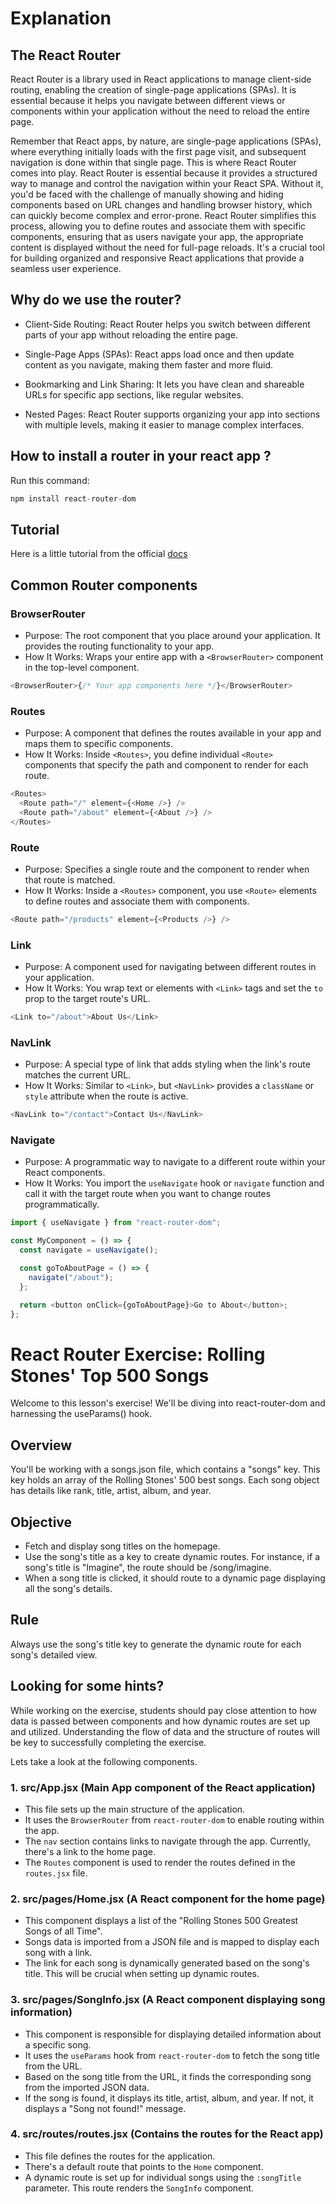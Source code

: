 # Explanation

## The React Router

React Router is a library used in React applications to manage client-side routing, enabling the creation of single-page applications (SPAs). It is essential because it helps you navigate between different views or components within your application without the need to reload the entire page.

Remember that React apps, by nature, are single-page applications (SPAs), where everything initially loads with the first page visit, and subsequent navigation is done within that single page. This is where React Router comes into play. React Router is essential because it provides a structured way to manage and control the navigation within your React SPA. Without it, you'd be faced with the challenge of manually showing and hiding components based on URL changes and handling browser history, which can quickly become complex and error-prone. React Router simplifies this process, allowing you to define routes and associate them with specific components, ensuring that as users navigate your app, the appropriate content is displayed without the need for full-page reloads. It's a crucial tool for building organized and responsive React applications that provide a seamless user experience.

## Why do we use the router?

- Client-Side Routing: React Router helps you switch between different parts of your app without reloading the entire page.

- Single-Page Apps (SPAs): React apps load once and then update content as you navigate, making them faster and more fluid.

- Bookmarking and Link Sharing: It lets you have clean and shareable URLs for specific app sections, like regular websites.

- Nested Pages: React Router supports organizing your app into sections with multiple levels, making it easier to manage complex interfaces.

## How to install a router in your react app ?

Run this command:

```js
npm install react-router-dom
```

## Tutorial

Here is a little tutorial from the official [docs](https://reactrouter.com/en/main/start/tutorial)

## Common Router components

### BrowserRouter

- Purpose: The root component that you place around your application. It provides the routing functionality to your app.
- How It Works: Wraps your entire app with a `<BrowserRouter>` component in the top-level component.

```js
<BrowserRouter>{/* Your app components here */}</BrowserRouter>
```

### Routes

- Purpose: A component that defines the routes available in your app and maps them to specific components.
- How It Works: Inside `<Routes>`, you define individual `<Route>` components that specify the path and component to render for each route.

```js
<Routes>
  <Route path="/" element={<Home />} />
  <Route path="/about" element={<About />} />
</Routes>
```

### Route

- Purpose: Specifies a single route and the component to render when that route is matched.
- How It Works: Inside a `<Routes>` component, you use `<Route>` elements to define routes and associate them with components.

```js
<Route path="/products" element={<Products />} />
```

### Link

- Purpose: A component used for navigating between different routes in your application.
- How It Works: You wrap text or elements with `<Link>` tags and set the `to` prop to the target route's URL.

```js
<Link to="/about">About Us</Link>
```

### NavLink

- Purpose: A special type of link that adds styling when the link's route matches the current URL.
- How It Works: Similar to `<Link>`, but `<NavLink>` provides a `className` or `style` attribute when the route is active.

```js
<NavLink to="/contact">Contact Us</NavLink>
```

### Navigate

- Purpose: A programmatic way to navigate to a different route within your React components.
- How It Works: You import the `useNavigate` hook or `navigate` function and call it with the target route when you want to change routes programmatically.

```js
import { useNavigate } from "react-router-dom";

const MyComponent = () => {
  const navigate = useNavigate();

  const goToAboutPage = () => {
    navigate("/about");
  };

  return <button onClick={goToAboutPage}>Go to About</button>;
};
```

# React Router Exercise: Rolling Stones' Top 500 Songs

Welcome to this lesson's exercise! We'll be diving into react-router-dom and harnessing the useParams() hook.

## Overview

You'll be working with a songs.json file, which contains a "songs" key. This key holds an array of the Rolling Stones' 500 best songs. Each song object has details like rank, title, artist, album, and year.

## Objective

- Fetch and display song titles on the homepage.
- Use the song's title as a key to create dynamic routes. For instance, if a song's title is "Imagine", the route should be /song/imagine.
- When a song title is clicked, it should route to a dynamic page displaying all the song's details.

## Rule

Always use the song's title key to generate the dynamic route for each song's detailed view.

## Looking for some hints?

While working on the exercise, students should pay close attention to how data is passed between components and how dynamic routes are set up and utilized. Understanding the flow of data and the structure of routes will be key to successfully completing the exercise.

Lets take a look at the following components.

### **1. src/App.jsx (Main App component of the React application)**

- This file sets up the main structure of the application.
- It uses the `BrowserRouter` from `react-router-dom` to enable routing within the app.
- The `nav` section contains links to navigate through the app. Currently, there's a link to the home page.
- The `Routes` component is used to render the routes defined in the `routes.jsx` file.

### **2. src/pages/Home.jsx (A React component for the home page)**

- This component displays a list of the "Rolling Stones 500 Greatest Songs of all Time".
- Songs data is imported from a JSON file and is mapped to display each song with a link.
- The link for each song is dynamically generated based on the song's title. This will be crucial when setting up dynamic routes.

### **3. src/pages/SongInfo.jsx (A React component displaying song information)**

- This component is responsible for displaying detailed information about a specific song.
- It uses the `useParams` hook from `react-router-dom` to fetch the song title from the URL.
- Based on the song title from the URL, it finds the corresponding song from the imported JSON data.
- If the song is found, it displays its title, artist, album, and year. If not, it displays a "Song not found!" message.

### **4. src/routes/routes.jsx (Contains the routes for the React app)**

- This file defines the routes for the application.
- There's a default route that points to the `Home` component.
- A dynamic route is set up for individual songs using the `:songTitle` parameter. This route renders the `SongInfo` component.
